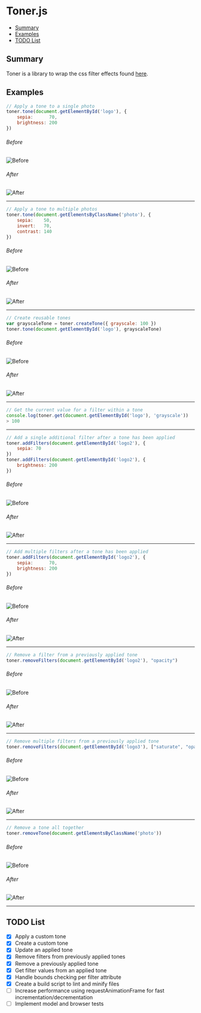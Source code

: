 # Toner.js

- [Summary](#summary)
- [Examples](#examples)
- [TODO List](#todo-list)


## Summary

Toner is a library to wrap the css filter effects found [here](https://developer.mozilla.org/en-US/docs/Web/CSS/filter).


## Examples

```javascript  
// Apply a tone to a single photo
toner.tone(document.getElementById('logo'), {
    sepia:      70,
    brightness: 200
})
```  

###### Before
![Before](https://github.com/patrickreynolds/toner/blob/master/examples/images/before-tone.png)
###### After
![After](https://github.com/patrickreynolds/toner/blob/master/examples/images/after-tone.png)

---
```javascript
// Apply a tone to multiple photos
toner.tone(document.getElementsByClassName('photo'), {
    sepia:    50,
    invert:   70,
    contrast: 140
})
```

###### Before
![Before](https://github.com/patrickreynolds/toner/blob/master/examples/images/before-tone-multiple.png)
###### After
![After](https://github.com/patrickreynolds/toner/blob/master/examples/images/after-tone-multiple.png)

---
```javascript
// Create reusable tones
var grayscaleTone = toner.createTone({ grayscale: 100 })
toner.tone(document.getElementById('logo'), grayscaleTone)
```

###### Before
![Before](https://github.com/patrickreynolds/toner/blob/master/examples/images/before-create-tone.png)
###### After
![After](https://github.com/patrickreynolds/toner/blob/master/examples/images/after-create-tone.png)

---
```javascript
// Get the current value for a filter within a tone
console.log(toner.get(document.getElementById('logo'), 'grayscale'))
> 100
```

---
```javascript
// Add a single additional filter after a tone has been applied
toner.addFilters(document.getElementById('logo2'), {
    sepia: 70
})
toner.addFilters(document.getElementById('logo2'), {
    brightness: 200
})
```

###### Before
![Before](https://github.com/patrickreynolds/toner/blob/master/examples/images/before-filter-add.png)
###### After
![After](https://github.com/patrickreynolds/toner/blob/master/examples/images/after-filter-add.png)

---
```javascript
// Add multiple filters after a tone has been applied
toner.addFilters(document.getElementById('logo2'), {
    sepia:      70,
    brightness: 200
})
```

###### Before
![Before](https://github.com/patrickreynolds/toner/blob/master/examples/images/before-filter-add.png)
###### After
![After](https://github.com/patrickreynolds/toner/blob/master/examples/images/after-filter-add.png)

---
```javascript
// Remove a filter from a previously applied tone
toner.removeFilters(document.getElementById('logo2'), "opacity")
```

###### Before
![Before](https://github.com/patrickreynolds/toner/blob/master/examples/images/before-filter-remove.png)
###### After
![After](https://github.com/patrickreynolds/toner/blob/master/examples/images/after-filter-remove.png)

---
```javascript
// Remove multiple filters from a previously applied tone
toner.removeFilters(document.getElementById('logo3'), ["saturate", "opacity"])
```

###### Before
![Before](https://github.com/patrickreynolds/toner/blob/master/examples/images/before-filters-remove.png)
###### After
![After](https://github.com/patrickreynolds/toner/blob/master/examples/images/after-filters-remove.png)

---
```javascript
// Remove a tone all together
toner.removeTone(document.getElementsByClassName('photo'))  
```

###### Before
![Before](https://github.com/patrickreynolds/toner/blob/master/examples/images/before-filters-remove.png)
###### After
![After](https://github.com/patrickreynolds/toner/blob/master/examples/images/after-filters-remove.png)

---
## TODO List

- [x] Apply a custom tone
- [x] Create a custom tone
- [x] Update an applied tone
- [x] Remove filters from previously applied tones
- [x] Remove a previously applied tone
- [x] Get filter values from an applied tone
- [x] Handle bounds checking per filter attribute
- [x] Create a build script to lint and minify files
- [ ] Increase performance using requestAnimationFrame for fast incrementation/decrementation
- [ ] Implement model and browser tests
